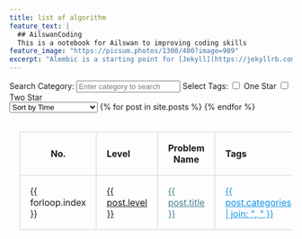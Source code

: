 ```yaml
---
title: list of algorithm
feature_text: |
  ## AilswanCoding
  This is a notebook for Ailswan to improving coding skills
feature_image: "https://picsum.photos/1300/400?image=989"
excerpt: "Alembic is a starting point for [Jekyll](https://jekyllrb.com/) projects. Rather than starting from scratch, this boilerplate is designed to get the ball rolling immediately. Install it, configure it, tweak it, push it."
---
```

<div class="tag-filter">
    <label for="searchCategory">Search Category:</label>
    <input type="text" id="searchCategory" placeholder="Enter category to search">
    <label>Select Tags:</label>
    <!-- <input type="checkbox" name="tags" value="AMateList">AMateList -->
    <!-- <br> -->
    <input type="checkbox" id="oneStarCheckbox"> One Star
    <input type="checkbox" id="twoStarCheckbox"> Two Star
    <!-- <label>Enter Tags:</label>
    <input type="text" id="manualTagInput" placeholder="Enter tag"> -->
</div>

<select id="sortDropdown">
    <option value="time">Sort by Time</option>
    <option value="level">Sort by Level</option>
    <option value="problemName">Sort by Problem Name</option>
    <!-- <option value="category">Sort by Category</option>
    <option value="status">Sort by Status</option> -->
</select>

<table style="border-collapse: collapse; width: 100%; padding: 18px;">
  <thead>
    <tr>
      <th style="text-align:center; border: 1px solid lightgrey; padding: 18px;">No.</th>
      <th style="text-align:left; border: 1px solid lightgrey; padding: 18px;">Level</th>
      <th style="text-align:center; border: 1px solid lightgrey; padding: 18px;">Problem Name</th>
      <th style="text-align:left; border: 1px solid lightgrey; padding: 18px;">Tags</th>
      <th style="text-align:left; border: 1px solid lightgrey; padding: 18px;">Category</th>
      <th style="text-align:left; border: 1px solid lightgrey; padding: 18px;">Status</th>
       <th style="text-align:left; border: 1px solid lightgrey; padding: 18px;">Session</th>
    </tr>
  </thead>
  <tbody>
    {% for post in site.posts %}
    <tr data-time="{{ post.feature_text | slice: -12, 10 | date: '%Y-%m-%d' }}" data-tags="{{ post.categories | join: ',' }}" data-status="{{ post.status }}" data-session="{{ post.session }}">
        <td style="border: 1px solid lightgrey; padding: 18px;">{{ forloop.index }}</td>
        <td style="border: 1px solid lightgrey; padding: 18px;">
          <a href="{{ post.url }}" 
             style="{% if post.level == 'hard' %}color: #f44336;{% elsif post.level == 'medium' %}color: #f68140;{% endif %}">
             {{ post.level }}
          </a>
        </td>
        <td style="border: 1px solid lightgrey; padding: 18px;"><a href="{{ post.url }}"  style="color: #45818e" >{{ post.title }}</a></td>
        <td style="border: 1px solid lightgrey; padding: 18px;"><a href="{{ post.url }}" style="color: #0d94e7;">{{ post.categories | join: ", " }}</a></td>
        <td style="border: 1px solid lightgrey; padding: 18px;">{{ post.category }}</td>
        <td style="border: 1px solid lightgrey; padding: 18px;">{{ post.session }}</td>
    </tr>
    {% endfor %}
  </tbody>
</table>

<!-- JavaScript for sorting and filtering -->
<script>
// Sorting function remains the same
document.getElementById('sortDropdown').addEventListener('change', function() {
    var sortingMethod = this.value;
    var tbody = document.querySelector('table tbody');
    var rows = Array.prototype.slice.call(tbody.querySelectorAll('tr'));
    
    rows.sort(function(a, b) {
        switch(sortingMethod) {
            case 'time':
                var dateA = new Date(a.getAttribute('data-time'));
                var dateB = new Date(b.getAttribute('data-time'));
                return dateB - dateA;
            case 'level':
                return a.querySelector('td:nth-child(2)').textContent.localeCompare(b.querySelector('td:nth-child(2)').textContent);
            case 'problemName':
                return a.querySelector('td:nth-child(3)').textContent.localeCompare(b.querySelector('td:nth-child(3)').textContent);
            case 'category':
                return a.querySelector('td:nth-child(5)').textContent.localeCompare(b.querySelector('td:nth-child(5)').textContent);
            case 'status':
                return a.querySelector('td:nth-child(6)').textContent.localeCompare(b.querySelector('td:nth-child(6)').textContent);
        }
    });

    rows.forEach(function(row) {
        tbody.appendChild(row);
    });
});

document.querySelectorAll('.tag-filter input[type="checkbox"]').forEach(function(checkbox) {
    checkbox.addEventListener('change', filterTable);
});

// Assuming manualTagInput was commented out by mistake; uncomment if necessary
document.getElementById('manualTagInput')?.addEventListener('input', filterTable);

document.getElementById('searchCategory').addEventListener('input', filterTable);

function normalizeString(str) {
    return str.toLowerCase().replace(/\s+/g, '');
}

function filterTable() {
    var checkboxes = document.querySelectorAll('.tag-filter input[type="checkbox"]');
    var selectedTags = Array.from(checkboxes).filter(function(checkbox) {
        return checkbox.checked && checkbox.id !== 'oneStarCheckbox' && checkbox.id !== 'twoStarCheckbox';
    }).map(function(checkbox) {
        return normalizeString(checkbox.value);
    });

    var manualTag = normalizeString(document.getElementById('manualTagInput')?.value.trim() || '');
    if (manualTag) {
        selectedTags.push(manualTag);
    }

    var filterOneStar = document.getElementById('oneStarCheckbox').checked;
    var filterTwoStar = document.getElementById('twoStarCheckbox').checked;
    var query = normalizeString(document.getElementById('searchCategory').value.trim());

    var rows = document.querySelectorAll('table tbody tr');
    rows.forEach(function(row) {
        var tags = row.getAttribute('data-tags');
        var status = row.querySelector('td:nth-child(6)').textContent.trim(); // Use trimmed textContent instead of data-status attribute
        var category = normalizeString(row.querySelector('td:nth-child(5)').textContent);

        var showRow = true;

        // Check if tags should filter the row
        if (tags) {
            tags = tags.split(',').map(normalizeString);
            // Ensure the row matches all selected tags
            showRow = selectedTags.every(function(tag) {
                return tags.includes(tag);
            });
        }

        // Check if "One Star" checkbox is selected and match status
        if (filterOneStar && status !== '★') {
            showRow = false;
        }
        if (filterTwoStar && status !== '★★') {
            showRow = false;
        }

        // If there's a query, match it against the category
        if (query && !category.includes(query)) {
            showRow = false;
        }

        row.style.display = showRow ? '' : 'none';
    });
 
}

</script>
